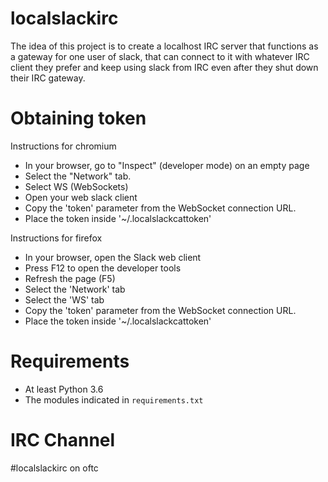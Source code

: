 localslackirc
=============

The idea of this project is to create a localhost IRC server that
functions as a gateway for one user of slack, that can connect
to it with whatever IRC client they prefer and keep using slack
from IRC even after they shut down their IRC gateway.


Obtaining token
===============

Instructions for chromium

* In your browser, go to "Inspect" (developer mode) on an empty page
* Select the "Network" tab.
* Select WS (WebSockets)
* Open your web slack client
* Copy the 'token' parameter from the WebSocket connection URL.
* Place the token inside '~/.localslackcattoken'

Instructions for firefox

* In your browser, open the Slack web client
* Press F12 to open the developer tools
* Refresh the page (F5)
* Select the 'Network' tab
* Select the 'WS' tab
* Copy the 'token' parameter from the WebSocket connection URL.
* Place the token inside '~/.localslackcattoken'

Requirements
============

* At least Python 3.6
* The modules indicated in `requirements.txt`

IRC Channel
===========

#localslackirc on oftc
